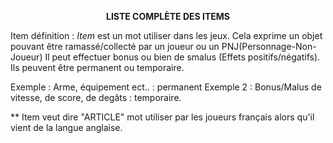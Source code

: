 <p align="center"><b>LISTE COMPLÈTE DES ITEMS</b></p>


Item définition : *Item* est un mot utiliser dans les jeux. Cela exprime un objet pouvant être ramassé/collecté par un joueur ou un PNJ(Personnage-Non-Joueur) Il peut effectuer bonus ou bien de smalus (Effets positifs/négatifs). Ils peuvent être permanent ou temporaire.

Exemple : Arme, équipement ect.. : permanent
Exemple 2 : Bonus/Malus de vitesse, de score, de degâts : temporaire.

** Item veut dire "ARTICLE" mot utiliser par les joueurs français alors qu'il vient de la langue anglaise.

